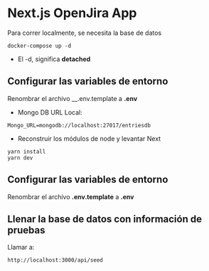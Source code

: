 # Next.js OpenJira App
Para correr localmente, se necesita la base de datos
```
docker-compose up -d
```
* El -d, significa __detached__

## Configurar las variables de entorno
Renombrar el archivo __.env.template a __.env__
* Mongo DB URL Local:
```
Mongo_URL=mongodb://localhost:27017/entriesdb
```
* Reconstruir los módulos de node y levantar Next
```
yarn install
yarn dev
```

## Configurar las variables de entorno
Renombrar el archivo __.env.template__ a __.env__

## Llenar la base de datos con información de pruebas

Llamar a:
```
http://localhost:3000/api/seed
```
